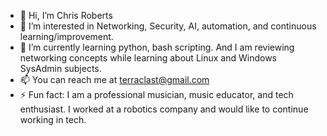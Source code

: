 - 👋 Hi, I’m Chris Roberts
- 👀 I’m interested in Networking, Security, AI, automation, and continuous learning/improvement. 
- 🌱 I’m currently learning python, bash scripting.  And I am reviewing networking concepts while learning about Linux and Windows SysAdmin subjects. 
- 📫 You can reach me at terraclast@gmail.com
- ⚡ Fun fact: I am a professional musician, music educator, and tech enthusiast. I worked at a robotics company and would like to continue working in tech.  

<!---
terraclast/terraclast is a ✨ special ✨ repository because its `README.md` (this file) appears on your GitHub profile.
You can click the Preview link to take a look at your changes.
--->
